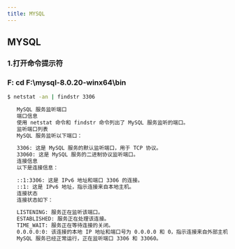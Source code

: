 ```yaml
---
title: MYSQL
---
```


## MYSQL

### 1.打开命令提示符
### F: cd F:\mysql-8.0.20-winx64\bin

``` bash
$ netstat -an | findstr 3306
```


``` bash
   MySQL 服务监听端口
   端口信息
   使用 netstat 命令和 findstr 命令列出了 MySQL 服务监听的端口。
   监听端口列表
   MySQL 服务监听以下端口：

   3306: 这是 MySQL 服务的默认监听端口，用于 TCP 协议。
   33060: 这是 MySQL 服务的二进制协议监听端口。
   连接信息
   以下是连接信息：

   ::1:3306: 这是 IPv6 地址和端口 3306 的连接。
   ::1: 这是 IPv6 地址，指示连接来自本地主机。
   连接状态
   连接状态如下：

   LISTENING: 服务正在监听该端口。
   ESTABLISHED: 服务正在处理该连接。
   TIME_WAIT: 服务正在等待连接的关闭。
   0.0.0.0:0: 该连接的本地 IP 地址和端口号为 0.0.0.0 和 0，指示连接来自外部主机。
   MySQL 服务已经正常运行，正在监听端口 3306 和 33060。
```